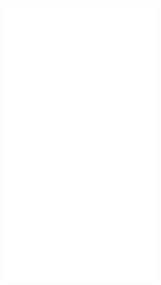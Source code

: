 <div>
  <img src="/metrics.classic.svg" alt="Metrics Classic" align="left">
  <img src="/metrics.plugin.anilist.svg" alt="Metrics Anilist">
  <img src="/metrics.plugin.isocalendar.halfyear.svg" alt="Metrics IsoCalendar Half Year">
  <img src="/metrics.plugin.languages.details.svg" alt="Metrics Language Details">
</div>
